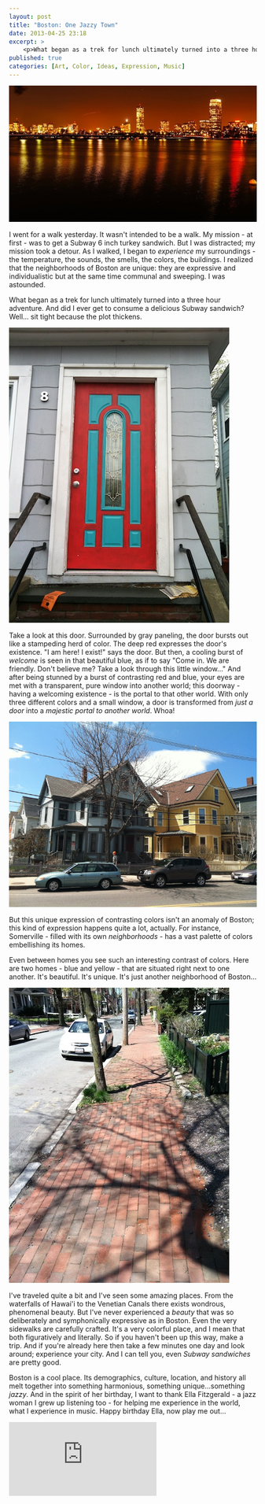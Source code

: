 ```yaml
---
layout: post
title: "Boston: One Jazzy Town"
date: 2013-04-25 23:18
excerpt: >
    <p>What began as a trek for lunch ultimately turned into a three hour adventure. And did I ever get to consume a delicious Subway sandwich? Well... sit tight because the plot thickens.</p>
published: true
categories: [Art, Color, Ideas, Expression, Music]
---
```


![Boston Skyline Night](/images/posts/jazzy_boston.jpg) 

I went for a walk yesterday. It wasn't intended to be a walk. My mission - at first - was to get a Subway 6 inch turkey sandwich. But I was distracted; my mission took a detour. As I walked, I began to _experience_ my surroundings - the temperature, the sounds, the smells, the colors, the buildings. I realized that the neighborhoods of Boston are unique: they are expressive and individualistic but at the same time communal and sweeping. I was astounded.

What began as a trek for lunch ultimately turned into a three hour adventure. And did I ever get to consume a delicious Subway sandwich? Well... sit tight because the plot thickens.

<!-- more -->

![A Very Colorful Door](/images/posts/colorful_door.jpg)

Take a look at this door. Surrounded by gray paneling, the door bursts out like a stampeding herd of color. The deep red expresses the door's existence. "I am here! I exist!" says the door. But then, a cooling burst of _welcome_ is seen in that beautiful blue, as if to say "Come in. We are friendly. Don't believe me? Take a look through this little window..." And after being stunned by a burst of contrasting red and blue, your eyes are met with a transparent, pure window into another world; this doorway - having a welcoming existence - is the portal to that other world. With only three different colors and a small window, a door is transformed from _just a door_ into a _majestic portal to another world_. Whoa!

![Davis Square Homes](/images/posts/davis_homes.jpg)

But this unique expression of contrasting colors isn't an anomaly of Boston; this kind of expression happens quite a lot, actually. For instance, Somerville - filled with its own _neighborhoods_ - has a vast palette of colors embellishing its homes. 


Even between homes you see such an interesting contrast of colors. Here are two homes - blue and yellow - that are situated right next to one another. It's beautiful. It's unique. It's just another neighborhood of Boston...

![Cobblestone Sidewalk](/images/posts/boston_sidewalk.jpg)

I've traveled quite a bit and I've seen some amazing places. From the waterfalls of Hawai'i to the Venetian Canals there exists wondrous, phenomenal beauty. But I've never experienced a _beauty_ that was so deliberately and symphonically expressive as in Boston. Even the very sidewalks are carefully crafted. It's a very colorful place, and I mean that both figuratively and literally. So if you haven't been up this way, make a trip. And if you're already here then take a few minutes one day and look around; experience your city. And I can tell you, even _Subway sandwiches_ are pretty good.

Boston is a cool place. Its demographics, culture, location, and history all melt together into something harmonious, something unique...something _jazzy_. And in the spirit of her birthday, I want to thank Ella Fitzgerald - a jazz woman I grew up listening too - for helping me experience in the world, what I experience in music. Happy birthday Ella, now play me out...

<iframe src="http://www.youtube.com/embed/gjcHbb2BOGU?rel=0" frameborder="0" allowfullscreen></iframe>